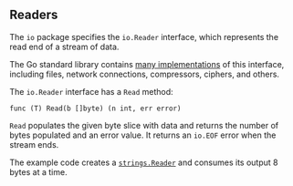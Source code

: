 ## Readers

The `io` package specifies the `io.Reader` interface, which represents the read end of a stream of data.

The Go standard library contains [many implementations](https://cs.opensource.google/search?q=Read%5C%28%5Cw%2B%5Cs%5C%5B%5C%5Dbyte%5C%29&ss=go%2Fgo) of this interface, including files, network connections, compressors, ciphers, and others.

The `io.Reader` interface has a `Read` method:

```
func (T) Read(b []byte) (n int, err error)
```

`Read` populates the given byte slice with data and returns the number of bytes populated and an error value. It returns an `io.EOF` error when the stream ends.

The example code creates a [`strings.Reader`](/pkg/strings/#Reader) and consumes its output 8 bytes at a time.